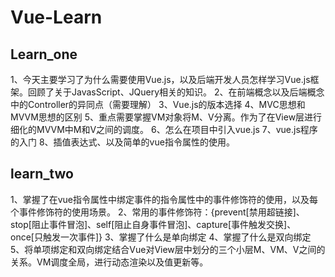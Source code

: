 # Vue-Learn
## Learn_one
1、今天主要学习了为什么需要使用Vue.js，以及后端开发人员怎样学习Vue.js框架。回顾了关于JavasScript、JQuery相关的知识。
2、在前端概念以及后端概念中的Controller的异同点（需要理解）
3、Vue.js的版本选择
4、MVC思想和MVVM思想的区别
5、重点需要掌握VM对象将M、V分离。作为了在View层进行细化的MVVM中M和V之间的调度。
6、怎么在项目中引入vue.js
7、vue.js程序的入门
8、插值表达式、以及简单的vue指令属性的使用。


## learn_two
1、掌握了在vue指令属性中绑定事件的指令属性中的事件修饰符的使用，以及每个事件修饰符的使用场景。
2、常用的事件修饰符：{prevent[禁用超链接]、stop[阻止事件冒泡]、self[阻止自身事件冒泡]、capture[事件触发交换]、once[只触发一次事件]}
3、掌握了什么是单向绑定
4、掌握了什么是双向绑定
5、将单项绑定和双向绑定结合Vue对View层中划分的三个小层M、VM、V之间的关系。VM调度全局，进行动态渲染以及值更新等。

